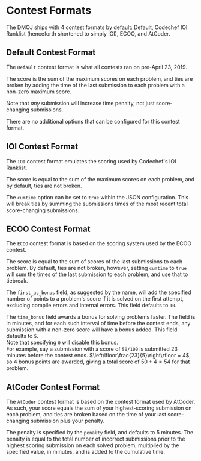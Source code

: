 # Contest Formats

The DMOJ ships with 4 contest formats by default: Default, Codechef IOI Ranklist (henceforth shortened to simply IOI), ECOO, and AtCoder.

## Default Contest Format

The `Default` contest format is what all contests ran on pre-April 23, 2019.

The score is the sum of the maximum scores on each problem, and ties are broken by adding the time of the last submission to each problem with a non-zero maximum score.

Note that *any* submission will increase time penalty, not just score-changing submissions.

There are no additional options that can be configured for this contest format.

## IOI Contest Format

The `IOI` contest format emulates the scoring used by Codechef's IOI Ranklist.

The score is equal to the sum of the maximum scores on each problem, and by default, ties are not broken.

The `cumtime` option can be set to `true` within the JSON configuration. This will break ties by summing the submissions times of the most recent total score-changing submissions.

## ECOO Contest Format

The `ECOO` contest format is based on the scoring system used by the ECOO contest.

The score is equal to the sum of scores of the last submissions to each problem.
By default, ties are not broken, however, setting `cumtime` to `true` will sum the times of the last submission to each problem, and use that to tiebreak.

The `first_ac_bonus` field, as suggested by the name, will add the specified number of points to a problem's score if it is solved on the first attempt, excluding compile errors and internal errors.
This field defaults to `10`.

The `time_bonus` field awards a bonus for solving problems faster.
The field is in minutes, and for each such interval of time before the contest ends, any submission with a non-zero score will have a bonus added. This field defaults to `5`.  
Note that specifying `0` will disable this bonus.  
For example, say a submission with a score of `50/100` is submitted 23 minutes before the contest ends. $\left\lfloor\frac{23}{5}\right\rfloor = 4$, so 4 bonus points are awarded, giving a total score of $50 + 4 = 54$ for that problem.

## AtCoder Contest Format

The `AtCoder` contest format is based on the contest format used by AtCoder. As such, your score equals the sum of your highest-scoring submission on each problem, and ties are broken based on the time of your last score-changing submission plus your penalty.

The penalty is specified by the `penalty` field, and defaults to 5 minutes.
The penalty is equal to the total number of incorrect submissions prior to the highest scoring submission on each solved problem, multiplied by the specified value, in minutes, and is added to the cumulative time.

